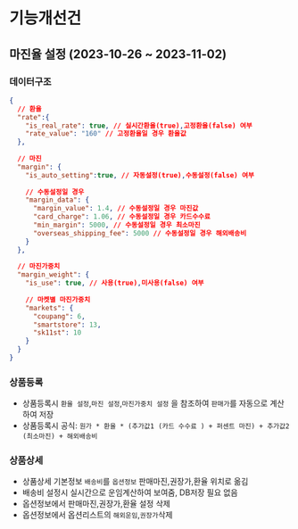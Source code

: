 # 기능개선건

## 마진율 설정 (2023-10-26 ~ 2023-11-02) 

### 데이터구조
```json
{
  // 환율
  "rate":{
    "is_real_rate": true, // 실시간환율(true),고정환율(false) 여부
    "rate_value": "160" // 고정환율일 경우 환율값
  },
  
  // 마진
  "margin": {
    "is_auto_setting":true, // 자동설정(true),수동설정(false) 여부
    
    // 수동설정일 경우
    "margin_data": {
      "margin_value": 1.4, // 수동설정일 경우 마진값
      "card_charge": 1.06, // 수동설정일 경우 카드수수료
      "min_margin": 5000, // 수동설정일 경우 최소마진 
      "overseas_shipping_fee": 5000 // 수동설정일 경우 해외배송비
    }
  },
  
  // 마진가중치
  "margin_weight": {
    "is_use": true, // 사용(true),미사용(false) 여부
    
    // 마켓별 마진가중치
    "markets": {
      "coupang": 6,
      "smartstore": 13,
      "sk11st": 10
    }
  }
}
```
### 상품등록
- 상품등록시 `환율 설정`,`마진 설정`,`마진가중치 설정` 을 참조하여 `판매가`를 자동으로 계산하여 저장
- 상품등록시 공식: `원가 * 환율 * (추가값1 (카드 수수료 ) + 퍼센트 마진) + 추가값2 (최소마진) + 해외배송비`

### 상품상세
- 상품상세 기본정보 `배송비`를 `옵션정보` 판매마진,권장가,환율 위치로 옮김
- 배송비 설정시 실시간으로 운임계산하여 보여줌, DB저장 필요 없음
- 옵션정보에서 판매마진,권장가,환율 설정 삭제
- 옵션정보에서 옵션리스트의 `해외운임`,`권장가`삭제



